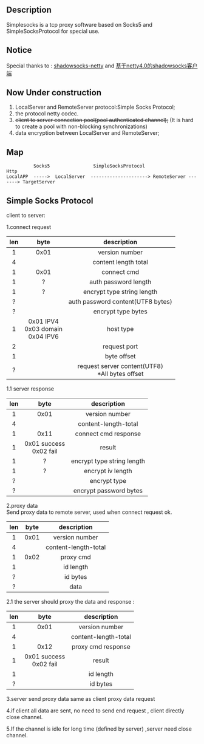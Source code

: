 ## Description  
Simplesocks is a tcp proxy software based on Socks5 and SimpleSocksProtocol for special
use.
 

## Notice
Special thanks to : 
[shadowsocks-netty](https://github.com/ksfzhaohui/shadowsocks-netty)
and
[基于netty4.0的shadowsocks客户端](http://my.oschina.net/OutOfMemory/blog/744475)  
  
 


## Now Under construction  
1. LocalServer and RemoteServer protocol:Simple Socks Protocol;  
2. the protocol netty codec. 
3. ~~client to server connection pool(pool authenticated channel);~~
(It is hard to create a pool with non-blocking synchronizations)
4. data encryption between LocalServer and RemoteServer;
 
## Map



              Socks5                SimpleSocksProtocol                 Http
    LocalAPP  ----->  LocalServer  ---------------------> RemoteServer -------> TargetServer
                                          

## Simple Socks Protocol   

 
client to server:  

 
1.connect request

|len| byte|description|
|:----:|:---:|:-------:|
|  1| 0x01| version number |
|  4| |content length total |
|  1| 0x01|  connect cmd |
|1| ? | auth password length|
|1| ? | encrypt type string length|
|?|  |auth password content(UTF8 bytes)|
|?|  | encrypt type bytes|
|1|0x01 IPV4 <br> 0x03 domain <br> 0x04 IPV6|host type|
|  2|     |request port |
|  1|     | byte offset |
|  ?|     |request server content(UTF8) <br>  *All bytes offset |

1.1 server response

|len| byte|description|
|:----:|:---:|:-------:|
|  1| 0x01| version number |
|  4| |content-length-total |
|  1|0x11 | connect cmd response|
|  1| 0x01 success<br> 0x02 fail| result|
| 1 |? | encrypt type string length|
| 1 |? | encrypt iv length|
|  ?| | encrypt type|
|  ?| | encrypt password bytes|

2.proxy data   
Send proxy data to remote server, used when connect request ok.

|len| byte|description|
|:----:|:---:|:-------:|
|  1| 0x01| version number |
|  4| |content-length-total |
|  1| 0x02| proxy cmd |
|  1| | id length|
|  ?| | id bytes |
|  ?|     | data|

2.1 the server should proxy the data and response :

|len| byte|description|
|:----:|:---:|:-------:|
|  1| 0x01| version number |
|  4| |content-length-total |
|  1| 0x12| proxy cmd response |
|  1| 0x01 success<br> 0x02 fail| result|
|1 | | id length|
|? | | id bytes |

3.server send proxy data same as client proxy data request

 
4.if client all data are sent, no need to 
send end request , client directly close channel.

5.If the channel is idle for long time (defined by server) ,server need 
close channel.


 
